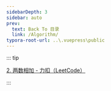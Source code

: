 ```yaml
---
sidebarDepth: 3
sidebar: auto
prev:
  text: Back To 目录
  link: /Algorithm/
typora-root-url: ..\.vuepress\public
---
```




::: tip

[2. 两数相加 - 力扣（LeetCode）](https://leetcode.cn/problems/add-two-numbers/)

:::